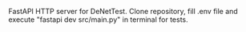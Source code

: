 FastAPI HTTP server for DeNetTest. Clone repository, fill .env file and execute "fastapi dev src/main.py" in terminal for tests.
